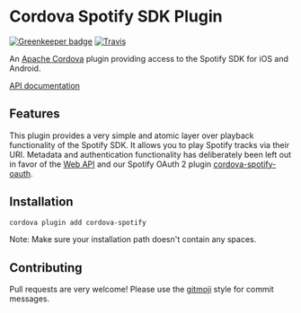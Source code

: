 # Cordova Spotify SDK Plugin

[![Greenkeeper badge](https://badges.greenkeeper.io/Festify/cordova-spotify.svg)](https://greenkeeper.io/) [![Travis](https://img.shields.io/travis/Festify/cordova-spotify.svg)](https://travis-ci.org/Festify/cordova-spotify)

An [Apache Cordova](https://cordova.apache.org/) plugin providing access to the Spotify SDK for iOS and Android.

[API documentation](https://festify.github.io/cordova-spotify/)

## Features

This plugin provides a very simple and atomic layer over playback functionality of the Spotify SDK. It allows you to play Spotify tracks via their URI. Metadata and authentication functionality has deliberately been left out in favor of the [Web API](https://developer.spotify.com/web-api/) and our Spotify OAuth 2 plugin [cordova-spotify-oauth](https://github.com/Festify/cordova-spotify-oauth).

## Installation

```bash
cordova plugin add cordova-spotify
```

Note: Make sure your installation path doesn't contain any spaces.

## Contributing

Pull requests are very welcome! Please use the [gitmoji](https://gitmoji.carloscuesta.me/) style for commit messages.
